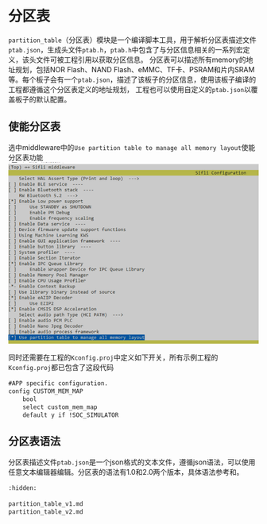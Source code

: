 # 分区表
`partition_table`（分区表）模块是一个编译脚本工具，用于解析分区表描述文件`ptab.json`，生成头文件`ptab.h`，`ptab.h`中包含了与分区信息相关的一系列宏定义，该头文件可被工程引用以获取分区信息。
分区表可以描述所有memory的地址规划，包括NOR Flash、NAND Flash、eMMC、TF卡、PSRAM和片内SRAM等。每个板子会有一个`ptab.json`，描述了该板子的分区信息，使用该板子编译的工程都遵循这个分区表定义的地址规划，
工程也可以使用自定义的`ptab.json`以覆盖板子的默认配置。

## 使能分区表
选中middleware中的`Use partition table to manage all memory layout`使能分区表功能
![](../../assets/partition_table/ptab_menuconfig.png)

同时还需要在工程的`Kconfig.proj`中定义如下开关，所有示例工程的`Kconfig.proj`都已包含了这段代码
```kconfig
#APP specific configuration.
config CUSTOM_MEM_MAP
    bool 
	select custom_mem_map
	default y if !SOC_SIMULATOR
```


## 分区表语法
分区表描述文件`ptab.json`是一个json格式的文本文件，遵循json语法，可以使用任意文本编辑器编辑。分区表的语法有1.0和2.0两个版本，具体语法参考[](partition_table_v1.md)和[](partition_table_v2.md)。


```{toctree}
:hidden:

partition_table_v1.md
partition_table_v2.md
```
